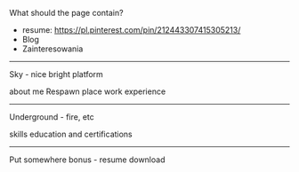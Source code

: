 What should the page contain?

- resume: https://pl.pinterest.com/pin/212443307415305213/
- Blog
- Zainteresowania



----------------------------------------------------------------------
Sky - nice bright platform


about me
                             Respawn place
                                                            work experience

------------------------------------------------------------------------
Underground - fire, etc



skills
                                                            education and certifications

----------------------------------------------------------------------

Put somewhere bonus - resume download